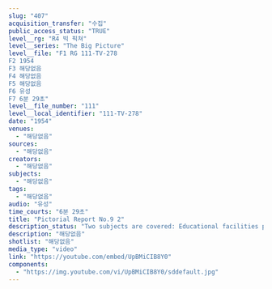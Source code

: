 ```yaml
---
slug: "407"
acquisition_transfer: "수집"
public_access_status: "TRUE"
level__rg: "R4 빅 픽쳐"
level__series: "The Big Picture"
level__file: "F1 RG 111-TV-278
F2 1954
F3 해당없음
F4 해당없음
F5 해당없음
F6 유성
F7 6분 29초"
level__file_number: "111"
level__local_identifier: "111-TV-278"
date: "1954"
venues: 
  - "해당없음"
sources: 
  - "해당없음"
creators: 
  - "해당없음"
subjects: 
  - "해당없음"
tags: 
  - "해당없음"
audio: "유성"
time_courts: "6분 29초"
title: "Pictorial Report No.9 2"
description_status: "Two subjects are covered: Educational facilities provided by the Army for American service dependents in Germany; and a letter from a Mother C she had visited her son at For Bragg, N.C. (Mrs. Charles Porter Athertor Exeter, New Hampshire)"
description: "해당없음"
shotlist: "해당없음"
media_type: "video"
link: "https://youtube.com/embed/UpBMiCIB8Y0"
components: 
  - "https://img.youtube.com/vi/UpBMiCIB8Y0/sddefault.jpg"
---
```

